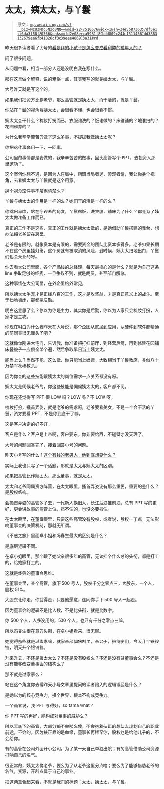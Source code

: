 # 太太，姨太太，与丫鬟

> 原文：[`mp.weixin.qq.com/s?__biz=MzU3NDc5Nzc0NQ==&mid=2247510576&idx=1&sn=34e5b8736357df5e1cd6da3f58f80566&chksm=fd2e08eeca5981f89bdd809c244c15114587dd3883132679ea6fb41826cf3c39eee486973a31#rd`](http://mp.weixin.qq.com/s?__biz=MzU3NDc5Nzc0NQ==&mid=2247510576&idx=1&sn=34e5b8736357df5e1cd6da3f58f80566&chksm=fd2e08eeca5981f89bdd809c244c15114587dd3883132679ea6fb41826cf3c39eee486973a31#rd)

昨天很多读者看了大号的[看是非的小孩子是怎么变成看利弊的成年人的？](http://mp.weixin.qq.com/s?__biz=MzU0MjYwNDU2Mw==&mid=2247502832&idx=2&sn=040d13df8dbbedde01c131a116d6f969&chksm=fb1aa78ccc6d2e9adc320a022cfbbc39af9aee09cef820bbfc279b3939b410486be77cbe5bc4&scene=21#wechat_redirect)

问了很多问题。

从问题中看，相当一部分人还是没明白我在写什么。 

那在这里做个解释，说的粗俗一点，其实我写的就是姨太太，与丫鬟。

大号昨天就是写这个的。

如果我们把资方比作老爷，那么高管就是姨太太，而干活的，就是丫鬟。

你站在丫鬟的视角看姨太太，会很看不懂，也会很看不惯。 

姨太太会干什么？梳妆打扮而已，衣服谁洗的？饭谁做的？床谁铺的？地谁扫的？花园谁剪的？

为什么我辛辛苦苦的做了这么多事，不提拔我做姨太太呢？

你把这件事套用一下，一回事。 

公司里的事情都是我做的，我辛辛苦苦的做事，回头高管写个 PPT，去投资人那里邀功了。

这个案例你想不通，是因为人在局中，所谓当局者迷，旁观者清，我让你换个视角，去看姨太太与丫鬟就是这个用意。 

换个视角这件事不是很清楚么？ 

丫鬟与姨太太的作用是一样的么？她们干的活是一样的么？

你跳出局中，站在旁观者的角度，丫鬟做饭，洗衣服，铺床为了什么？都是为了姨太太做准备工作而已。 

真正的工作不是这些，真正的工作就是姨太太做的，是她借助丫鬟搭建的舞台，想办法把老爷留在房里。 

老爷是有限的，就像资本是有限的，需要资金的团队比资本多得多。老爷如果长期不在这个房里挂灯笼，这个房就有被取消的风险，到时候，姨太太扫地出门，丫鬟们也会失业的呀。 

你去看大公司里面，各个产品线的总经理，每天最操心的是什么？就是为自己这条 line 争取足够的经费，一旦争取不到，就是裁员，甚至部门解散。 

这种事情在大公司里，在外企里格外常见。

所以姨太太争宠才是正经八百的工作，这才是攻坚战，才是真正意义上的战斗。至于扫地铺床，那都是后勤。 

明白这意思了么？你以为你是主力，其实你是后勤，你以为人家只会梳妆打扮，人家才是主攻。 

你现在明白为什么我昨天在大号说，那个企图从底层到应用，从硬件到软件都精通的前同事很无厘头了吧？

这就像你刚进大宅门，告诉我，你准备把打扫前厅，到经营后厨，再到修建花园铺床叠被子一应俱全学个遍，然后争取早日当上姨太太。 

能当上么？当然不能。这么做，你只能当上嬷嬷，大致相当于丫鬟教席，类似八十万禁军枪棒教头。 

因为你会的这些技能跟姨太太的岗位需求一点关系都没有呀。 

姨太太是伺候老爷的，你这些技能是伺候姨太太的，客户都不同。 

你现在还觉得写 PPT 很 LOW 吗？LOW 吗？不 LOW 呀。 

梳妆打扮，搔首弄姿，就是老爷的需求呀，老爷要看美女，不是一个会干活的丫鬟，资方要看 PPT，不是你到底干了嘛。

这是客户决定的好不好。

客户是什么？客户是上帝啊，客户要东，你非要给西，不碰壁才没天理了。 

大号的问题回答完了，接着回答小号的问题。 

昨天小号写的什么？[这个有钱的老男人，他到底想要什么？](http://mp.weixin.qq.com/s?__biz=MzU3NDc5Nzc0NQ==&mid=2247510561&idx=1&sn=cdf9c5b01eb968417e8dc7b875c6375d&chksm=fd2e08ffca5981e9f18d68ff40d489276fb7ec899d2e7c5d0957b578543e1937964e98370e97&scene=21#wechat_redirect)

实际上我也只写了一个话题，那就是太太与姨太太的区别。

如果把高管比作姨太太，那么董事，就是太太。 

太太和老爷同属资方阵营，在太太眼里，搔首弄姿没有那么重要，重要的是什么？是股权结构。

会搔首弄姿的高管多了去，一代新人换旧人，长江后浪推前浪，总有 PPT 写的更好，更会讲故事的高管上位，挡不住的，也没必要挡住。

在太太眼里，在董事眼里，只要这些高管没有股权，或者说，股权一丁点，无法影响董事会的决策机制，那就无所谓。 

《不惑之旅》里面卓小姐和冯春生最大的区别是什么？ 

是底层逻辑不同。

在卓小姐眼里，那个跟了她父亲很多年的高管，无论挂个什么总的头衔，都是打工的，给她家打工的。

这就是经典的董事会思维。 

在董事会里，某个高管，旗下 500 号人，股权千分之零点三，大股东，一个人，股权 51%。 

大股东让你走，你就得走，只要他愿意，连同你手下 500 号人一起走。

因为董事会的逻辑不是比人数，不是比头衔，就是比数字。 

你 500 个人，人多没用的，500 个人，也只有千分之零点三嘛。

所以冯春生很在意的头衔，在卓小姐看来，很无聊。 

她觉得那些就是过家家嘛，就像某部仙侠剧里，某公子，把侍妾们，今天升个铁铃铛，明天升个银铃铛。 

升来升去，不还是姨太太么？不还是没有股权么？不还是没有进董事会么？不还是没有能够改变董事会的结构么？

那不就是过家家么？ 

站在这个角度你去看昨天小号文章里提问的读者陷入的逻辑误区是什么？ 

是她以为的核心竞争力，换个世界，根本不构成竞争力。

一个高管说，我 PPT 写得好，so tama what？ 

你 PPT 写的再好，能构成对董事的威胁么？ 

所以天底下的高管，大部分都不会那么傻，不会抱着扶正的想法去规划自己的职业前途，不会的。因为扶正靠的是血缘，董事长再稀罕你，股权也是给他儿子的，不会给你。 

有的高管在公司外面开小公司，为了某一天自己单独出航；有的高管借助公司资源打响自己的名气。 

很正常的，姨太太傍老爷，要么为了从老爷这里分点啥；要么为了能够借助老爷的名气，资源，开辟点属于自己的事业。 

把这两篇合起来看，不就是我们的标题：太太，姨太太，与丫鬟。